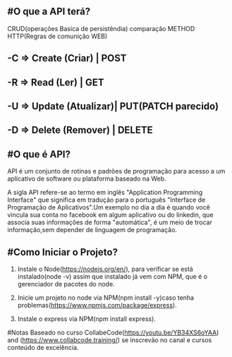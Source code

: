  #O que a API terá?
------------------------------------------------------------------------------------------------------------------------------- 
CRUD(operações Basica de persistêndia)      comparação    METHOD HTTP(Regras de comunição WEB)


-C => Create (Criar)    |    POST
-------------------------------
-R => Read (Ler)        |    GET
-------------------------------
-U => Update (Atualizar)|    PUT(PATCH parecido)
-------------------------------
-D => Delete (Remover)  |    DELETE
-------------------------------

#O que é API?
------------------------------------------------------------------------------------------------------------------------------- 
API é um conjunto de rotinas e padrões de programação para acesso a um aplicativo de software ou plataforma baseado na Web.

A sigla API refere-se ao termo em inglês "Application Programming Interface" que significa em tradução para o português "Interface de Programação de Aplicativos".Um exemplo no dia a dia é quando você vincula sua conta no facebook em algum aplicativo ou do linkedin, que associa suas informações de forma "automática", é um meio de trocar informação,sem depender de linguagem de programação.

#Como Iniciar o Projeto?
------------------------------------------------------------------------------------------------------------------------------- 
1. Instale o Node(https://nodejs.org/en/), para verificar se está instalado(node -v) assim que instalado já vem com NPM, que é o gerenciador de pacotes do node.

2. Inicie um projeto no node via NPM(npm install -y)caso tenha problemas(https://www.npmjs.com/package/express).

3. Instale o express via NPM(npm install express).

#Notas Baseado no curso CollabeCode(https://youtu.be/YB34XS6oYAA) and (https://www.collabcode.training/) se inscrevão no canal e cursos conteúdo de excelência.

